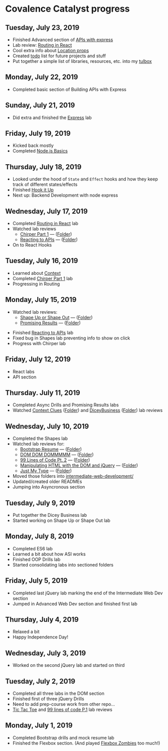 # Covalence Catalyst progress

Tuesday, July 23, 2019
---
* Finished Advanced section of [APIs with express](https://github.com/nmay231/Catalyst-Course/tree/master/backend-dev/building-apis-with-express)
* Lab review: [Routing in React](https://www.youtube.com/watch?v=P3GDmM6c23k)
* Cool extra info about [Location props](https://www.youtube.com/watch?v=F_F4mTSJ7zQ)
* Created [todo](todo.md) list for future projects and stuff
* Put together a simple list of libraries, resources, etc. into my [tulbox](tulbox.md)

Monday, July 22, 2019
---
* Completed basic section of Building APIs with Express

Sunday, July 21, 2019
---
* Did extra and finished the [Express](https://github.com/nmay231/Catalyst-Course/tree/master/backend-dev/expressjs) lab

Friday, July 19, 2019
---
* Kicked back mostly
* Completed [Node.js Basics](https://github.com/nmay231/Catalyst-Course/tree/master/backend-dev/node-basics)

Thursday, July 18, 2019
---
* Looked under the hood of `State` and `Effect` hooks and how they keep track of different states/effects
* Finished [Hook it Up](https://github.com/nmay231/Catalyst-Course/tree/master/reactjs/hook-it-up)
* Next up: Backend Development with node express

Wednesday, July 17, 2019
---
* Completed [Routing in React](https://github.com/nmay231/Catalyst-Course/tree/master/reactjs/routing-in-react) lab
* Watched lab reviews
    - [Chirper Part 1](https://www.youtube.com/watch?v=N4wwXCA0ksM) &mdash; ([Folder](https://github.com/nmay231/Catalyst-Course/tree/master/reactjs/chirper-pt1))
    - [Reacting to APIs](https://www.youtube.com/watch?v=erH4GgPqfkM) &mdash; ([Folder](https://github.com/nmay231/Catalyst-Course/tree/master/reactjs/reacting-to-apis))
* On to React Hooks

Tuesday, July 16, 2019
---
* Learned about [Context](https://www.youtube.com/watch?v=dCaLbDMH3dM)
* Completed [Chirper Part 1](https://github.com/nmay231/Catalyst-Course/tree/master/reactjs/chirper-pt1) lab
* Progressing in Routing

Monday, July 15, 2019
---
* Watched lab reviews:
    - [Shape Up or Shape Out](https://www.youtube.com/watch?v=DQcZ6zvhuMg) &mdash; ([Folder](https://github.com/nmay231/Catalyst-Course/tree/master/advanced-web-development/shape-up-or-shape-out))
    - [Promising Results](https://www.youtube.com/watch?v=twmZjHQdHF8) &mdash; ([Folder](https://github.com/nmay231/Catalyst-Course/tree/master/advanced-web-development/promising-results))
<!--    - [Reacting to React](https://www.youtube.com/watch?v=x1vmsImawIg) (Unfortunately, using an old version) -->
* Finished [Reacting to APIs](https://github.com/nmay231/Catalyst-Course/tree/master/reactjs/reacting-to-apis) lab
* Fixed bug in Shapes lab preventing info to show on click
* Progress with Chirper lab

Friday, July 12, 2019
---
* React labs
* API section

Thursday. July 11, 2019
---
* Completed Async Drills and Promising Results labs
* Watched [Context Clues](https://www.youtube.com/watch?v=rmGuJrlJWOo) ([Folder](https://github.com/nmay231/Catalyst-Course/tree/master/advanced-web-development/context-clues)) and [DiceyBusiness](https://www.youtube.com/watch?v=PWMtI6YHS1k) ([Folder](https://github.com/nmay231/Catalyst-Course/tree/master/advanced-web-development/dicey-business)) lab reviews

Wednesday, July 10, 2019
---
* Completed the Shapes lab
* Watched lab reviews for: 
  - [Bootstrap Resume](https://www.youtube.com/watch?v=Vqv1tuk5au4) &mdash; ([Folder](https://github.com/nmay231/Catalyst-Course/tree/master/intermediate-web-development/bootstrap-resume/))
  - [DOM DOM DOMMMMM](https://www.youtube.com/watch?v=TaDdHJLYhTY) &mdash; ([Folder](https://github.com/nmay231/Catalyst-Course/tree/master/intermediate-web-development/dom-dom-dommmmmmm))
  - [99 Lines of Code Pt. 2](https://www.youtube.com/watch?v=I7f-K0SnrSg) &mdash; ([Folder](https://github.com/nmay231/Catalyst-Course/tree/master/intermediate-web-development/ninety-nine-lines-of-code-part-2))
  - [Manipulating HTML with the DOM and jQuery](https://www.youtube.com/watch?v=YKceis--BBA) &mdash; ([Folder](https://github.com/nmay231/Catalyst-Course/tree/master/intermediate-web-development/manipulating-html))
  - [Just My Type](https://www.youtube.com/watch?v=j_9j1FK6tWI) &mdash; ([Folder](https://github.com/nmay231/Catalyst-Course/tree/master/intermediate-web-development/just-my-type))
* Moved those folders into [intermediate-web-development/](https://github.com/nmay231/Catalyst-Course/tree/master/intermediate-web-development/)
* Updated/created older READMEs
* Jumping into Asyncronous section

Tuesday, July 9, 2019
---
* Put together the Dicey Business lab
* Started working on Shape Up or Shape Out lab

Monday, July 8, 2019
---
* Completed ES6 lab
* Learned a bit about how ASI works
* Finished OOP Drills lab
* Started consolidating labs into sectioned folders

Friday, July 5, 2019
---
* Completed last jQuery lab marking the end of the Intermediate Web Dev section
* Jumped in Advanced Web Dev section and finished first lab

Thursday, July 4, 2019
---
* Relaxed a bit
* Happy Independence Day!

Wednesday, July 3, 2019
---
* Worked on the second jQuery lab and started on third

Tuesday, July 2, 2019
---
* Completed all three labs in the DOM section
* Finished first of three jQuery Drills
* Need to add prep-course work from other repo...
* [Tic Tac Toe](https://youtu.be/qUolFOAlWiU) and [99 lines of code P.1](https://youtu.be/BC1OqWlxScw) lab reviews

Monday, July 1, 2019
---
* Completed Bootstrap drills and mock resume lab
* Finished the Flexbox section. (And played [Flexbox Zombies](https://mastery.games/p/flexbox-zombies) too much!)
